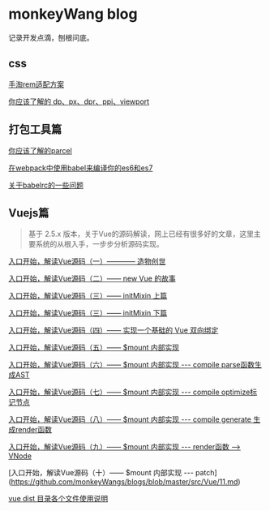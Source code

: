 # monkeyWang blog
记录开发点滴，刨根问底。
## css
[手淘rem适配方案](https://github.com/monkeyWangs/blogs/issues/10)

[你应该了解的 dp、px、dpr、ppi、viewport](https://github.com/monkeyWangs/blogs/issues/8)
## 打包工具篇
[你应该了解的parcel](https://github.com/monkeyWangs/blogs/issues/5)

[在webpack中使用babel来编译你的es6和es7](https://github.com/monkeyWangs/blogs/issues/3)

[关于babelrc的一些问题](https://github.com/monkeyWangs/blogs/issues/6)

## Vuejs篇

> 基于 2.5.x 版本，关于Vue的源码解读，网上已经有很多好的文章，这里主要系统的从根入手，一步步分析源码实现。


[入口开始，解读Vue源码（一）———— 造物创世](https://github.com/monkeyWangs/blogs/blob/master/src/Vue/1.md)

[入口开始，解读Vue源码（二）—— new Vue 的故事](https://github.com/monkeyWangs/blogs/blob/master/src/Vue/2.md)

[入口开始，解读Vue源码（三）—— initMixin 上篇](https://github.com/monkeyWangs/blogs/blob/master/src/Vue/3.md)

[入口开始，解读Vue源码（三）—— initMixin 下篇](https://github.com/monkeyWangs/blogs/blob/master/src/Vue/4.md)

[入口开始，解读Vue源码（四）—— 实现一个基础的 Vue 双向绑定](https://github.com/monkeyWangs/blogs/blob/master/src/Vue/5.md)

[入口开始，解读Vue源码（五）—— $mount 内部实现](https://github.com/monkeyWangs/blogs/blob/master/src/Vue/6.md)

[入口开始，解读Vue源码（六）—— $mount 内部实现 --- compile parse函数生成AST](https://github.com/monkeyWangs/blogs/blob/master/src/Vue/7.md)

[入口开始，解读Vue源码（七）—— $mount 内部实现 --- compile optimize标记节点](https://github.com/monkeyWangs/blogs/blob/master/src/Vue/8.md)

[入口开始，解读Vue源码（八）—— $mount 内部实现 --- compile generate 生成render函数](https://github.com/monkeyWangs/blogs/blob/master/src/Vue/9.md)

[入口开始，解读Vue源码（九）—— $mount 内部实现 --- render函数 --> VNode](https://github.com/monkeyWangs/blogs/blob/master/src/Vue/10.md)

[入口开始，解读Vue源码（十）—— $mount 内部实现 --- patch] (https://github.com/monkeyWangs/blogs/blob/master/src/Vue/11.md)

[vue dist 目录各个文件使用说明](https://github.com/monkeyWangs/blogs/issues/4)


